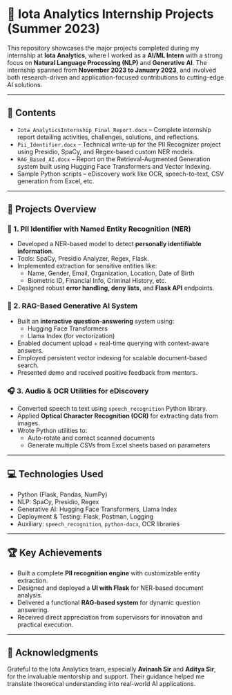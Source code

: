 # 🧠 Iota Analytics Internship Projects (Summer 2023)

This repository showcases the major projects completed during my internship at **Iota Analytics**, where I worked as a **AI/ML Intern** with a strong focus on **Natural Language Processing (NLP)** and **Generative AI**. The internship spanned from **November 2023 to January 2023**, and involved both research-driven and application-focused contributions to cutting-edge AI solutions.

---

## 📂 Contents

- `Iota_AnalyticsInternship_Final_Report.docx` – Complete internship report detailing activities, challenges, solutions, and reflections.
- `Pii_Identifier.docx` – Technical write-up for the PII Recognizer project using Presidio, SpaCy, and Regex-based custom NER models.
- `RAG_Based_AI.docx` – Report on the Retrieval-Augmented Generation system built using Hugging Face Transformers and Vector Indexing.
- Sample Python scripts – eDiscovery work like OCR, speech-to-text, CSV generation from Excel, etc.

---

## 🧩 Projects Overview

### 🔐 1. PII Identifier with Named Entity Recognition (NER)

- Developed a NER-based model to detect **personally identifiable information**.
- Tools: SpaCy, Presidio Analyzer, Regex, Flask.
- Implemented extraction for sensitive entities like:
  - Name, Gender, Email, Organization, Location, Date of Birth
  - Biometric ID, Financial Info, Criminal History, etc.
- Designed robust **error handling, deny lists**, and **Flask API** endpoints.

### 🧪 2. RAG-Based Generative AI System

- Built an **interactive question-answering** system using:
  - Hugging Face Transformers
  - Llama Index (for vectorization)
- Enabled document upload + real-time querying with context-aware answers.
- Employed persistent vector indexing for scalable document-based search.
- Presented demo and received positive feedback from mentors.

### 🎧 3. Audio & OCR Utilities for eDiscovery

- Converted speech to text using `speech_recognition` Python library.
- Applied **Optical Character Recognition (OCR)** for extracting data from images.
- Wrote Python utilities to:
  - Auto-rotate and correct scanned documents
  - Generate multiple CSVs from Excel sheets based on parameters

---

## 💻 Technologies Used

- Python (Flask, Pandas, NumPy)
- NLP: SpaCy, Presidio, Regex
- Generative AI: Hugging Face Transformers, Llama Index
- Deployment & Testing: Flask, Postman, Logging
- Auxiliary: `speech_recognition`, `python-docx`, OCR libraries

---

## 🏆 Key Achievements

- Built a complete **PII recognition engine** with customizable entity extraction.
- Designed and deployed a **UI with Flask** for NER-based document analysis.
- Delivered a functional **RAG-based system** for dynamic question answering.
- Received direct appreciation from supervisors for innovation and practical execution.

---

## 🙌 Acknowledgments

Grateful to the Iota Analytics team, especially **Avinash Sir** and **Aditya Sir**, for the invaluable mentorship and support. Their guidance helped me translate theoretical understanding into real-world AI applications.



